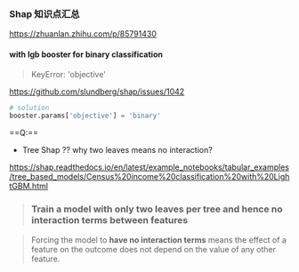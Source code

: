 ### Shap 知识点汇总

https://zhuanlan.zhihu.com/p/85791430

#### with lgb booster for binary classification

>   KeyError: 'objective'

https://github.com/slundberg/shap/issues/1042

```python
# solution
booster.params['objective'] = 'binary'
```



==Q:== 

-   Tree Shap ?? why two leaves means no interaction?

https://shap.readthedocs.io/en/latest/example_notebooks/tabular_examples/tree_based_models/Census%20income%20classification%20with%20LightGBM.html

>   ### Train a model with only two leaves per tree and hence no interaction terms between features

>   Forcing the model to **have no interaction terms** means the effect of a feature on the outcome does not depend on the value of any other feature. 

